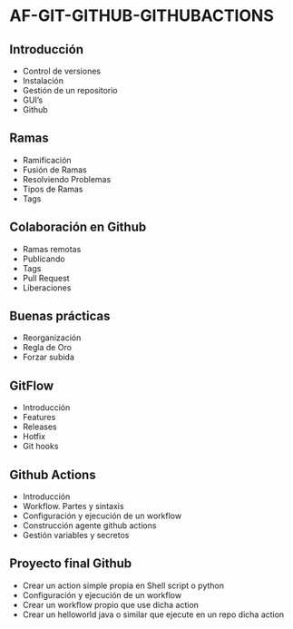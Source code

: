 # AF-GIT-GITHUB-GITHUBACTIONS

## Introducción

- Control de versiones 
- Instalación
- Gestión de un repositorio
- GUI’s
- Github

## Ramas

- Ramificación
- Fusión de Ramas
- Resolviendo Problemas
- Tipos de Ramas
- Tags

## Colaboración en Github

- Ramas remotas
- Publicando
- Tags
- Pull Request
- Liberaciones

## Buenas prácticas

- Reorganización
- Regla de Oro
-	Forzar subida

## GitFlow

- Introducción
- Features
-	Releases
-	Hotfix
-	Git hooks

## Github Actions

- Introducción
-	Workflow. Partes y sintaxis
-	Configuración y ejecución de un workflow
-	Construcción agente github actions
-	Gestión variables y secretos

## Proyecto final Github

-	Crear un action simple propia en Shell script o  python
-	Configuración y ejecución de un workflow
-	Crear un workflow propio que use dicha action
-	Crear un helloworld java o similar que ejecute en un repo dicha action
